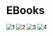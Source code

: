 # EBooks
![1](https://user-images.githubusercontent.com/32266594/106016774-dd779d80-60d0-11eb-8a17-7cc1f1f618d5.png)
![2](https://user-images.githubusercontent.com/32266594/106016920-00a24d00-60d1-11eb-9275-8b1885f1f27f.png)
![3](https://user-images.githubusercontent.com/32266594/106016927-01d37a00-60d1-11eb-946f-2883b558a9d3.png)
![4](https://user-images.githubusercontent.com/32266594/106016929-01d37a00-60d1-11eb-956e-33b806e07967.png)
